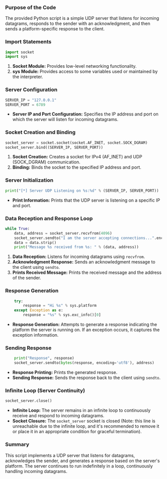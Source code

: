 ### Purpose of the Code
The provided Python script is a simple UDP server that listens for incoming datagrams, responds to the sender with an acknowledgment, and then sends a platform-specific response to the client.

### Import Statements
```python
import socket
import sys
```
1. **Socket Module:** Provides low-level networking functionality.
2. **sys Module:** Provides access to some variables used or maintained by the interpreter.

### Server Configuration
```python
SERVER_IP = "127.0.0.1"
SERVER_PORT = 6789
```
- **Server IP and Port Configuration:** Specifies the IP address and port on which the server will listen for incoming datagrams.

### Socket Creation and Binding
```python
socket_server = socket.socket(socket.AF_INET, socket.SOCK_DGRAM)
socket_server.bind((SERVER_IP, SERVER_PORT))
```
1. **Socket Creation:** Creates a socket for IPv4 (AF_INET) and UDP (SOCK_DGRAM) communication.
2. **Binding:** Binds the socket to the specified IP address and port.

### Server Initialization
```python
print("[*] Server UDP Listening on %s:%d" % (SERVER_IP, SERVER_PORT))
```
- **Print Information:** Prints that the UDP server is listening on a specific IP and port.

### Data Reception and Response Loop
```python
while True:
    data, address = socket_server.recvfrom(4096)
    socket_server.sendto("I am the server accepting connections...".encode(), address)
    data = data.strip()
    print("Message %s received from %s: " % (data, address))
```
1. **Data Reception:** Listens for incoming datagrams using `recvfrom`.
2. **Acknowledgment Response:** Sends an acknowledgment message to the client using `sendto`.
3. **Prints Received Message:** Prints the received message and the address of the sender.

### Response Generation
```python
    try:
        response = "Hi %s" % sys.platform
    except Exception as e:
        response = "%s" % sys.exc_info()[0]
```
- **Response Generation:** Attempts to generate a response indicating the platform the server is running on. If an exception occurs, it captures the exception information.

### Sending Response
```python
    print("Response", response)
    socket_server.sendto(bytes(response, encoding='utf8'), address)
```
- **Response Printing:** Prints the generated response.
- **Sending Response:** Sends the response back to the client using `sendto`.

### Infinite Loop (Server Continuity)
```python
socket_server.close()
```
- **Infinite Loop:** The server remains in an infinite loop to continuously receive and respond to incoming datagrams.
- **Socket Closure:** The `socket_server` socket is closed (Note: this line is unreachable due to the infinite loop, and it's recommended to remove it or place it in an appropriate condition for graceful termination).

### Summary
This script implements a UDP server that listens for datagrams, acknowledges the sender, and generates a response based on the server's platform. The server continues to run indefinitely in a loop, continuously handling incoming datagrams.
